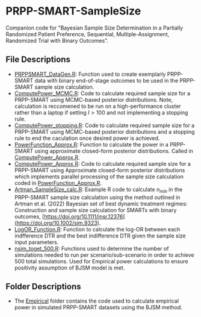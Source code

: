 # PRPP-SMART-SampleSize
Companion code for "Bayesian Sample Size Determination in a Partially Randomized Patient Preference, Sequential, Multiple-Assignment, Randomized Trial with Binary Outcomes”.

## File Descriptions
- [PRPPSMART_DataGen.R](PRPPSMART_DataGen.R): Function used to create exemplarly PRPP-SMART data with binary end-of-stage outcomes to be used in the PRPP-SMART sample size calculation.
- [ComputePower_MCMC.R](ComputePower_MCMC.R): Code to calculate required sample size for a PRPP-SMART using MCMC-based posterior distributions. Note, calculation is reccomened to be run on a high-performance cluster rather than a laptop if setting $I>100$ and not implementing a stopping rule.
- [ComputePower_stopping.R](ComputePower_MCMC.R): Code to calculate required sample size for a PRPP-SMART using MCMC-based posterior distributions and a stopping rule to end the caculation once desired power is achieved.
- [PowerFunction_Approx.R](PowerFunction_Approx.R): Function to calculate the power in a PRPP-SMART using approximate closed-form posterior distributions. Called in [ComputePower_Approx.R](ComputePower_Approx.R).
- [ComputePower_Approx.R](ComputePower_Approx.R): Code to calculate required sample size for a PRPP-SMART using Approximate closed-form posterior distributions which implements parallel processing of the sample size calculation coded in [PowerFunction_Approx.R](PowerFunction_Approx.R). 
- [Artman_SampleSize_calc.R](Artman_SampleSize_calc.R): Example R code to calculate $n_{min}$ in the PRPP-SMART sample size calculation using the method outlined in Artman et al. (2022) Bayesian set of best dynamic treatment regimes: Construction and sample size calculation for SMARTs with binary outcomes, [https://doi.org/10.1111/insr.12376](https://doi.org/10.1002/sim.9323).
- [LogOR_Function.R](nLogOR_Function.R): Function to calculate the log-OR between each indfference DTR and the best indifference DTR given the sample size input parameters.  
- [nsim_toget_500.R](nsim_toget_500.R): Functions used to determine the number of simulations needed to run per scenario/sub-scenario in order to achieve 500 total simulations. Used for Empirical power calculations to ensure positivity assumption of BJSM model is met. 


## Folder Descriptions
- The [Empirical](Empirical) folder contains the code used to calculate empirical power in simulated PRPP-SMART datasets using the BJSM method. 

